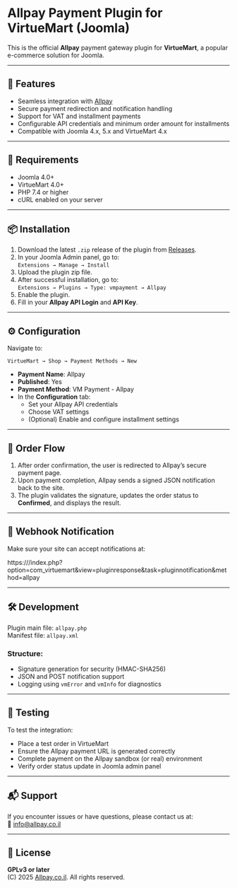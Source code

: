 # Allpay Payment Plugin for VirtueMart (Joomla)

This is the official **Allpay** payment gateway plugin for **VirtueMart**, a popular e-commerce solution for Joomla.

---

## 🚀 Features

- Seamless integration with [Allpay](https://allpay.co.il)
- Secure payment redirection and notification handling
- Support for VAT and installment payments
- Configurable API credentials and minimum order amount for installments
- Compatible with Joomla 4.x, 5.x and VirtueMart 4.x

---

## 🧩 Requirements

- Joomla 4.0+
- VirtueMart 4.0+
- PHP 7.4 or higher
- cURL enabled on your server

---

## 📦 Installation

1. Download the latest `.zip` release of the plugin from [Releases](https://github.com/shmyak2000/allpay-joomla-virtuemart-extention/releases).
2. In your Joomla Admin panel, go to:  
   `Extensions → Manage → Install`
3. Upload the plugin zip file.
4. After successful installation, go to:  
   `Extensions → Plugins → Type: vmpayment → Allpay`
5. Enable the plugin.
6. Fill in your **Allpay API Login** and **API Key**.

---

## ⚙️ Configuration

Navigate to:

`VirtueMart → Shop → Payment Methods → New`

- **Payment Name**: Allpay
- **Published**: Yes
- **Payment Method**: VM Payment - Allpay
- In the **Configuration** tab:
  - Set your Allpay API credentials
  - Choose VAT settings
  - (Optional) Enable and configure installment settings

---

## 🔄 Order Flow

1. After order confirmation, the user is redirected to Allpay’s secure payment page.
2. Upon payment completion, Allpay sends a signed JSON notification back to the site.
3. The plugin validates the signature, updates the order status to **Confirmed**, and displays the result.

---

## 🔐 Webhook Notification

Make sure your site can accept notifications at: 

https://<your-domain>/index.php?option=com_virtuemart&view=pluginresponse&task=pluginnotification&method=allpay


---

## 🛠️ Development

Plugin main file: `allpay.php`  
Manifest file: `allpay.xml`

### Structure:
- Signature generation for security (HMAC-SHA256)
- JSON and POST notification support
- Logging using `vmError` and `vmInfo` for diagnostics

---

## 🧪 Testing

To test the integration:

- Place a test order in VirtueMart
- Ensure the Allpay payment URL is generated correctly
- Complete payment on the Allpay sandbox (or real) environment
- Verify order status update in Joomla admin panel

---

## 📬 Support

If you encounter issues or have questions, please contact us at:  
📧 [info@allpay.co.il](mailto:info@allpay.co.il)

---

## 📄 License

**GPLv3 or later**  
(C) 2025 [Allpay.co.il](https://allpay.co.il). All rights reserved.


